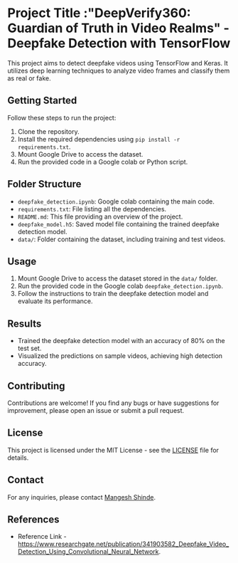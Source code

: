 # Project Title :"DeepVerify360: Guardian of Truth in Video Realms" -Deepfake Detection with TensorFlow

This project aims to detect deepfake videos using TensorFlow and Keras. It utilizes deep learning techniques to analyze video frames and classify them as real or fake.

## Getting Started

Follow these steps to run the project:

1. Clone the repository.
2. Install the required dependencies using `pip install -r requirements.txt`.
3. Mount Google Drive to access the dataset.
4. Run the provided code in a Google colab or Python script.

## Folder Structure

- `deepfake_detection.ipynb`: Google colab containing the main code.
- `requirements.txt`: File listing all the dependencies.
- `README.md`: This file providing an overview of the project.
- `deepfake_model.h5`: Saved model file containing the trained deepfake detection model.
- `data/`: Folder containing the dataset, including training and test videos.

## Usage

1. Mount Google Drive to access the dataset stored in the `data/` folder.
2. Run the provided code in the Google colab `deepfake_detection.ipynb`.
3. Follow the instructions to train the deepfake detection model and evaluate its performance.

## Results

- Trained the deepfake detection model with an accuracy of 80% on the test set.
- Visualized the predictions on sample videos, achieving high detection accuracy.

## Contributing

Contributions are welcome! If you find any bugs or have suggestions for improvement, please open an issue or submit a pull request.

## License

This project is licensed under the MIT License - see the [LICENSE](LICENSE) file for details.

## Contact

For any inquiries, please contact [Mangesh Shinde](mailto:mangeshsshinde2016@gmail.com).

## References

- Reference Link - https://www.researchgate.net/publication/341903582_Deepfake_Video_Detection_Using_Convolutional_Neural_Network.
